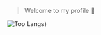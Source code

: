 > Welcome to my profile 👋

![Top Langs](https://github-readme-stats.vercel.app/api/top-langs/?username=oneheka&layout=compact))
